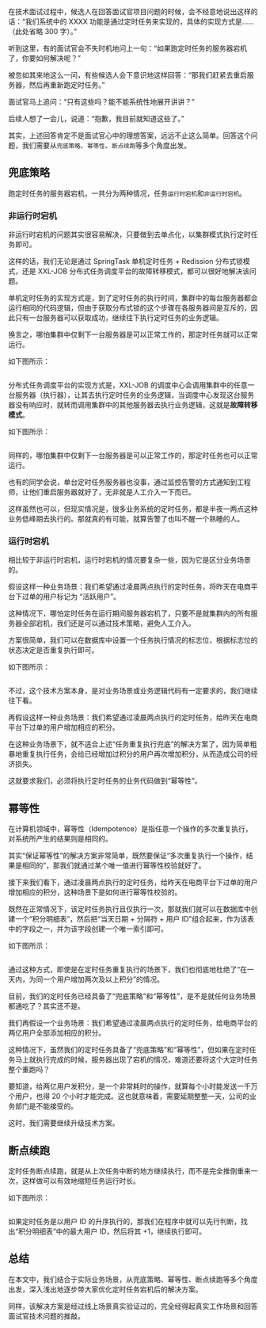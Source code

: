 在技术面试过程中，候选人在回答面试官项目问题的时候，会不经意地说出这样的话：“我们系统中的 XXXX 功能是通过定时任务来实现的，具体的实现方式是......（此处省略 300 字）。”

听到这里，有的面试官会不失时机地问上一句：“如果跑定时任务的服务器宕机了，你要如何解决呢？”

被忽如其来地这么一问，有些候选人会下意识地这样回答：“那我们赶紧去重启服务器，然后再重新跑定时任务。”

面试官马上追问：“只有这些吗？能不能系统性地展开讲讲？”

后续人想了一会儿，说道：“抱歉，我目前就知道这些了。”

其实，上述回答肯定不是面试官心中的理想答案，远远不止这么简单。回答这个问题，我们需要从`兜底策略`、`幂等性`、`断点续跑`等多个角度出发。



## 兜底策略

跑定时任务的服务器宕机，一共分为两种情况，任务`运行时宕机`和`非运行时宕机`。

### 非运行时宕机

非运行时宕机的问题其实很容易解决，只要做到去单点化，以集群模式执行定时任务即可。

这样的话，我们无论是通过 SpringTask 单机定时任务 + Redission 分布式锁模式，还是 XXL-JOB 分布式任务调度平台的故障转移模式，都可以很好地解决该问题。

单机定时任务的实现方式是，到了定时任务的执行时间，集群中的每台服务器都会运行相同的代码逻辑，但由于获取分布式锁的这个步骤在各服务器间是互斥的，因此只有一台服务器可以获取成功，继续往下执行定时任务的业务逻辑。

换言之，哪怕集群中仅剩下一台服务器是可以正常工作的，那定时任务就可以正常运行。

如下图所示：

<p align=center><img src="https://p3-juejin.byteimg.com/tos-cn-i-k3u1fbpfcp/aeb12037c01944a2bd6dcc1ea32879c8~tplv-k3u1fbpfcp-jj-mark:0:0:0:0:q75.image#?w=539&h=339&s=53900&e=png&b=fefefe" alt=""  /></p>


分布式任务调度平台的实现方式是，XXL-JOB 的调度中心会调用集群中的任意一台服务器（执行器），让其去执行定时任务的业务逻辑，当调度中心发现这台服务器没有响应时，就转而调用集群中的其他服务器去执行业务逻辑，这就是**故障转移模式**。

如下图所示：

<p align=center><img src="https://p3-juejin.byteimg.com/tos-cn-i-k3u1fbpfcp/82ca328563164ee7b6afec397ef8377e~tplv-k3u1fbpfcp-jj-mark:0:0:0:0:q75.image#?w=642&h=361&s=33628&e=png&b=ffffff" alt=""  /></p>



同样的，哪怕集群中仅剩下一台服务器是可以正常工作的，那定时任务也可以正常运行。

也有的同学会说，单台定时任务服务器也没事，通过监控告警的方式通知到工程师，让他们重启服务器就好了，无非就是人工介入一下而已。

这样虽然也可以，但现实情况是，很多业务系统的定时任务，都是半夜一两点这种业务低峰期去执行的。那就真的有可能，就算告警了也叫不醒一个熟睡的人。



### 运行时宕机

相比较于非运行时宕机，运行时宕机的情况要复杂一些，因为它是区分业务场景的。

假设这样一种业务场景：我们希望通过凌晨两点执行的定时任务，将昨天在电商平台下过单的用户标记为 “活跃用户”。

这种情况下，哪怕定时任务在运行期间服务器宕机了，只要不是就集群内的所有服务器全部宕机，我们还是可以通过技术策略，避免人工介入。

方案很简单，我们可以在数据库中设置一个任务执行情况的标志位，根据标志位的状态决定是否重复执行即可。

如下图所示：

<p align=center><img src="https://p3-juejin.byteimg.com/tos-cn-i-k3u1fbpfcp/1b03efef45f94932b0932f8ea1a094d0~tplv-k3u1fbpfcp-jj-mark:0:0:0:0:q75.image#?w=720&h=405&s=102816&e=png&b=fefefe" alt=""  /></p>



不过，这个技术方案本身，是对业务场景或业务逻辑代码有一定要求的，我们继续往下看。

再假设这样一种业务场景：我们希望通过凌晨两点执行的定时任务，给昨天在电商平台下过单的用户增加相应的积分。

在这种业务场景下，就不适合上述“任务重复执行兜底”的解决方案了，因为简单粗暴地重复执行任务，会给已经增加过积分的用户再次增加积分，从而造成公司的经济损失。

这就要求我们，必须将执行定时任务的业务代码做到“幂等性”。


## 幂等性

在计算机领域中，幂等性（Idempotence）是指任意一个操作的多次重复执行，对系统所产生的结果则是相同的。

其实“保证幂等性”的解决方案非常简单，既然要保证“多次重复执行一个操作，结果是相同的”，那我们就通过某个唯一值进行幂等性校验就好了。

接下来我们看下，通过凌晨两点执行的定时任务，给昨天在电商平台下过单的用户增加相应的积分，这种场景下是如何进行幂等性校验的。

既然在正常情况下，该定时任务执行且仅执行一次，那就我们就可以在数据库中创建一个“积分明细表”，然后把“当天日期 + 分隔符 + 用户 ID”组合起来，作为该表中的字段之一，并为该字段创建一个唯一索引即可。

如下图所示：

<p align=center><img src="https://p3-juejin.byteimg.com/tos-cn-i-k3u1fbpfcp/40581d67bca94a338f1702f2d53dde17~tplv-k3u1fbpfcp-jj-mark:0:0:0:0:q75.image#?w=593&h=204&s=33512&e=png&b=d9deef" alt=""  /></p>



通过这种方式，即使是在定时任务重复执行的场景下，我们也彻底地杜绝了“在一天内，为同一个用户增加两次及以上积分”的情况。

目前，我们的定时任务已经具备了“兜底策略”和“幂等性”，是不是就任何业务场景都通吃了？其实还不是。

我们再假设一个业务场景：我们希望通过凌晨两点执行的定时任务，给电商平台的两亿用户全部添加相应的积分。

这种情况下，虽然我们的定时任务具备了“兜底策略”和“幂等性”，但如果在定时任务马上就执行完成的时候，服务器出现了宕机的情况，难道还要将这个大定时任务整个重跑吗？

要知道，给两亿用户发积分，是一个非常耗时的操作，就算每个小时能发送一千万个用户，也得 20 个小时才能完成。这也就意味着，需要延期整整一天，公司的业务部门是不能接受的。

这时，我们需要继续升级技术方案。


## 断点续跑

定时任务断点续跑，就是从上次任务中断的地方继续执行，而不是完全推倒重来一次，这样做可以有效地缩短任务运行时长。

如下图所示：

<p align=center><img src="https://p3-juejin.byteimg.com/tos-cn-i-k3u1fbpfcp/240cfa258b3248f2875cf6479805233f~tplv-k3u1fbpfcp-jj-mark:0:0:0:0:q75.image#?w=714&h=272&s=43990&e=png&b=ffffff" alt=""  /></p>



如果定时任务是以用户 ID 的升序执行的，那我们在程序中就可以先行判断，找出“积分明细表”中的最大用户 ID，然后将其 +1，继续执行即可。



## 总结

在本文中，我们结合于实际业务场景，从兜底策略、幂等性、断点续跑等多个角度出发，深入浅出地逐步带大家优化定时任务宕机后的解决方案。

同样，该解决方案是经过线上场景真实验证过的，完全经得起真实工作场景和回答面试官技术问题的推敲。